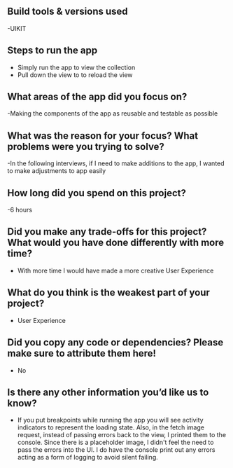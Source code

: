 ## Build tools & versions used

-UIKIT 

## Steps to run the app

- Simply run the app to view the collection 
- Pull down the view to to reload the view

## What areas of the app did you focus on?

-Making the components of the app as reusable and testable as possible

## What was the reason for your focus? What problems were you trying to solve?

-In the following interviews, if I need to make additions to the app, I wanted to make adjustments to app easily 

## How long did you spend on this project?

-6 hours

## Did you make any trade-offs for this project? What would you have done differently with more time?

- With more time I would have made a more creative User Experience 

## What do you think is the weakest part of your project?

- User Experience 

## Did you copy any code or dependencies? Please make sure to attribute them here!

- No

## Is there any other information you’d like us to know?

- If you put breakpoints while running the app you will see activity indicators to represent the loading state. Also, in the fetch image request, instead of passing errors back to the view, I printed them to the console.  Since there is a placeholder image, I didn't feel the need to pass the errors into the UI.  I do have the console print out any errors acting as a form of logging to avoid silent failing.
